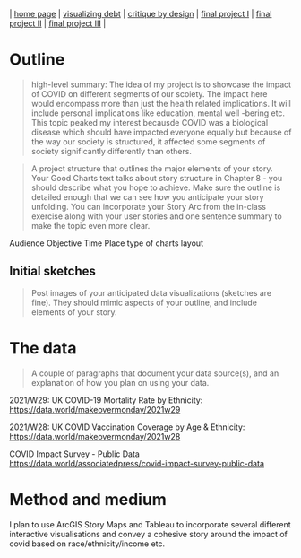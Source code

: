 | [home page](https://cvivek98.github.io/chinmay-vivek-portfolio/) | [visualizing debt](visualizing-government-debt) | [critique by design](critique-by-design) | [final project I](final-project-part-one) | [final project II](final-project-part-two) | [final project III](final-project-part-three) |


# Outline
> high-level summary:
The idea of my project is to showcase the impact of COVID on different segments of our scoiety. The impact here would encompass more than just the health related implications. It will include personal implications like education, mental well -bering etc. This topic peaked my interest becausde COVID was a biological disease which should have impacted everyone equally but because of the way our society is structured, it affected some segments of society significantly differently than others.

> A project structure that outlines the major elements of your story.  Your Good Charts text talks about story structure in Chapter 8 - you should describe what you hope to achieve.  Make sure the outline is detailed enough that we can see how you anticipate your story unfolding.  You can incorporate your Story Arc from the in-class exercise along with your user stories and one sentence summary to make the topic even more clear. 

Audience
Objective
Time
Place
type of charts
layout


## Initial sketches
> Post images of your anticipated data visualizations (sketches are fine). They should mimic aspects of your outline, and include elements of your story.  


# The data
> A couple of paragraphs that document your data source(s), and an explanation of how you plan on using your data. 


2021/W29: UK COVID-19 Mortality Rate by Ethnicity:
https://data.world/makeovermonday/2021w29

2021/W28: UK COVID Vaccination Coverage by Age & Ethnicity:
https://data.world/makeovermonday/2021w28

COVID Impact Survey - Public Data
https://data.world/associatedpress/covid-impact-survey-public-data



# Method and medium

I plan to use ArcGIS Story Maps and Tableau to incorporate several different interactive visualisations and convey a cohesive story around the impact of covid based on race/ethnicity/income etc. 
